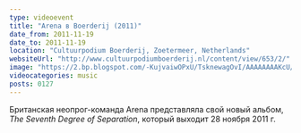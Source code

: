 ```yaml
---
type: videoevent
title: "Arena в Boerderij (2011)"
date_from: 2011-11-19
date_to: 2011-11-19
location: "Cultuurpodium Boerderij, Zoetermeer, Netherlands"
websiteUrl: "http://www.cultuurpodiumboerderij.nl/content/view/653/2/"
image: "https://2.bp.blogspot.com/-KujvaiwOPxU/TsknewagOvI/AAAAAAAAKcU/exxbJb9hpXM/s1600/dsc07561.picasaweb.jpg"
videocategories: music
posts: 0127
---
```


Британская неопрог-команда Arena представляла свой новый альбом, <i>The Seventh Degree of Separation</i>, который выходит 28 ноября 2011 г.
